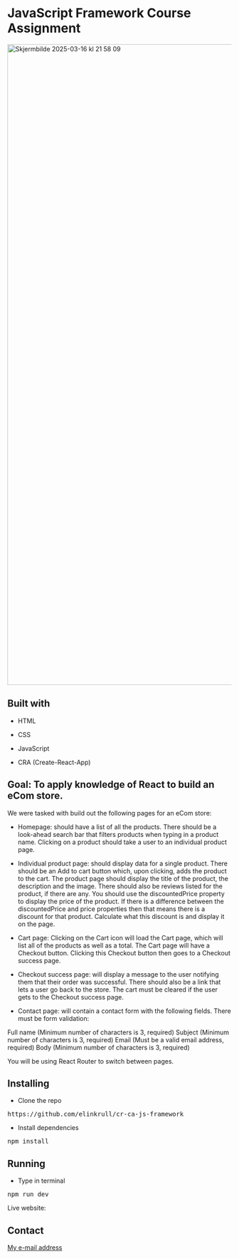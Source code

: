 # JavaScript Framework Course Assignment

<img width="1438" alt="Skjermbilde 2025-03-16 kl  21 58 09" src="https://github.com/user-attachments/assets/dc50008b-5c6a-4b9a-94d3-7a91dd203168" />

## Built with

- HTML

- CSS

- JavaScript

- CRA (Create-React-App)


## Goal: To apply knowledge of React to build an eCom store.

We were tasked with build out the following pages for an eCom store:

- Homepage: should have a list of all the products. There should be a look-ahead search bar that filters products when typing in a product name. Clicking on a product should take a user to an individual product page.

- Individual product page: should display data for a single product. There should be an Add to cart button which, upon clicking, adds the product to the cart. The product page should display the title of the product, the description and the image. There should also be reviews listed for the product, if there are any. You should use the discountedPrice property to display the price of the product. If there is a difference between the discountedPrice and price properties then that means there is a discount for that product. Calculate what this discount is and display it on the page.

- Cart page: Clicking on the Cart icon will load the Cart page, which will list all of the products as well as a total. The Cart page will have a Checkout button. Clicking this Checkout button then goes to a Checkout success page.
  
- Checkout success page: will display a message to the user notifying them that their order was successful. There should also be a link that lets a user go back to the store. The cart must be cleared if the user gets to the Checkout success page.
  
- Contact page: will contain a contact form with the following fields. There must be form validation:

Full name (Minimum number of characters is 3, required)
Subject (Minimum number of characters is 3, required)
Email (Must be a valid email address, required)
Body (Minimum number of characters is 3, required)

You will be using React Router to switch between pages.

## Installing

- Clone the repo

<pre>https://github.com/elinkrull/cr-ca-js-framework</pre>

- Install dependencies

<pre>npm install</pre>

## Running

- Type in terminal

<pre>npm run dev</pre>

Live website:



## Contact

[My e-mail address](eth_86@hotmail.com)
